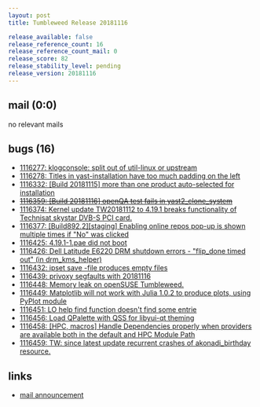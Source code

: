 ```yaml
---
layout: post
title: Tumbleweed Release 20181116

release_available: false
release_reference_count: 16
release_reference_count_mail: 0
release_score: 82
release_stability_level: pending
release_version: 20181116
---
```


## mail (0:0)

no relevant mails

## bugs (16)

<!--more-->

- [1116277: klogconsole: split out of util-linux or upstream](https://bugzilla.opensuse.org/show_bug.cgi?id=1116277)
- [1116278: Titles in yast-installation have too much padding on the left](https://bugzilla.opensuse.org/show_bug.cgi?id=1116278)
- [1116332: \[Build 20181115\] more than one product auto-selected for installation](https://bugzilla.opensuse.org/show_bug.cgi?id=1116332)
- ~~[1116359: \[Build 20181116\] openQA test fails in yast2_clone_system](https://bugzilla.opensuse.org/show_bug.cgi?id=1116359)~~
- [1116374: Kernel update TW20181112 to 4.19.1 breaks functionality of Technisat skystar DVB-S PCI card.](https://bugzilla.opensuse.org/show_bug.cgi?id=1116374)
- [1116377: \[Build892.2\]\[staging\] Enabling online repos pop-up is shown multiple times if "No" was clicked](https://bugzilla.opensuse.org/show_bug.cgi?id=1116377)
- [1116425: 4.19.1-1.pae did not boot](https://bugzilla.opensuse.org/show_bug.cgi?id=1116425)
- [1116426: Dell Latitude E6220 DRM shutdown errors - "flip_done timed out" (in drm_kms_helper)](https://bugzilla.opensuse.org/show_bug.cgi?id=1116426)
- [1116432: ipset save -file <filename> produces empty files](https://bugzilla.opensuse.org/show_bug.cgi?id=1116432)
- [1116439: privoxy segfaults with 20181116](https://bugzilla.opensuse.org/show_bug.cgi?id=1116439)
- [1116448: Memory leak on openSUSE Tumbleweed.](https://bugzilla.opensuse.org/show_bug.cgi?id=1116448)
- [1116449: Matplotlib will not work with Julia 1.0.2 to produce plots, using PyPlot module](https://bugzilla.opensuse.org/show_bug.cgi?id=1116449)
- [1116451: LO help find function doesn't find some entrie](https://bugzilla.opensuse.org/show_bug.cgi?id=1116451)
- [1116456: Load QPalette with QSS for libyui-qt theming](https://bugzilla.opensuse.org/show_bug.cgi?id=1116456)
- [1116458: \[HPC, macros\] Handle Dependencies properly when providers are available both in the default and HPC Module Path](https://bugzilla.opensuse.org/show_bug.cgi?id=1116458)
- [1116459: TW: since latest update recurrent crashes of akonadi_birthday resource.](https://bugzilla.opensuse.org/show_bug.cgi?id=1116459)



## links

- [mail announcement](https://lists.opensuse.org/opensuse-factory/2018-11/msg00159.html)

